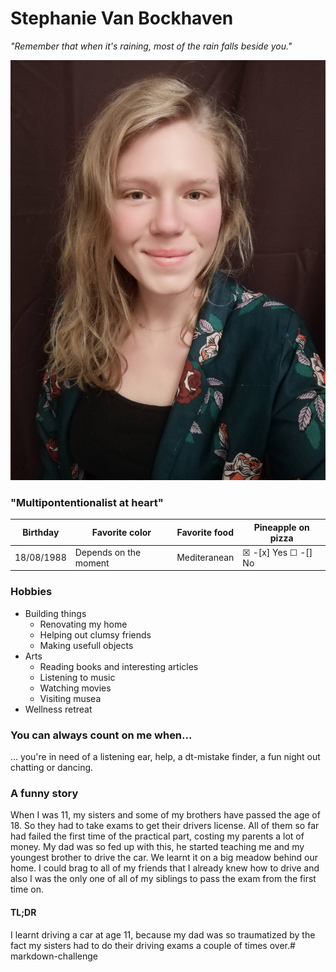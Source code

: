 # Stephanie Van Bockhaven

*"Remember that when it's raining, most of the rain falls beside you."*

![alt text](SVB.jpg  "Picture of Stephanie Van Bockhaven")

### "Multipontentionalist at heart"
Birthday | Favorite color | Favorite food | Pineapple on pizza
--- | --- | --- | ---
18/08/1988 | Depends on the moment | Mediteranean | &#9746; -[x] Yes &#9744; -[] No


### Hobbies
+ Building things
    + Renovating my home
    + Helping out clumsy friends
    + Making usefull objects
+ Arts
    + Reading books and interesting articles
    + Listening to music
    + Watching movies
    + Visiting musea
+ Wellness retreat
### You can always count on me when...
... you're in need of a listening ear, help, a dt-mistake finder, a fun night out chatting or dancing.

### A funny story
When I was 11, my sisters and some of my brothers have passed the age of 18. So they had to take exams to get their drivers license. All of them so far had failed the first time of the practical part, costing my parents a lot of money. My dad was so fed up with this, he started teaching me and my youngest brother to drive the car. We learnt it on a big meadow behind our home. I could brag to all of my friends that I already knew how to drive and also I was the only one of all of my siblings to pass the exam from the first time on.

#### TL;DR
I learnt driving a car at age 11, because my dad was so traumatized by the fact my sisters had to do their driving exams a couple of times over.# markdown-challenge

